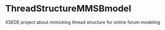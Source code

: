 ThreadStructureMMSBmodel
========================

XSEDE project about mimicking thread structure for online forum modeling
